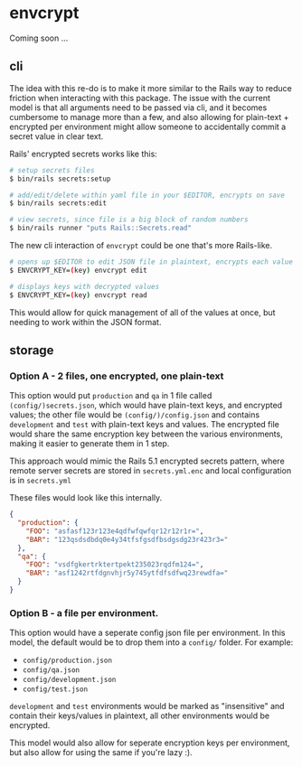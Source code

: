 # envcrypt
Coming soon ...

## cli

The idea with this re-do is to make it more similar to the Rails way to reduce friction when interacting with this package. The issue with the current model is that all arguments need to be passed via cli, and it becomes cumbersome to manage more than a few, and also allowing for plain-text + encrypted per environment might allow someone to accidentally commit a secret value in clear text.

Rails' encrypted secrets works like this:

```sh
# setup secrets files
$ bin/rails secrets:setup

# add/edit/delete within yaml file in your $EDITOR, encrypts on save
$ bin/rails secrets:edit

# view secrets, since file is a big block of random numbers
$ bin/rails runner "puts Rails::Secrets.read" 
```

The new cli interaction of `envcrypt` could be one that's more Rails-like.

```sh
# opens up $EDITOR to edit JSON file in plaintext, encrypts each value on save
$ ENVCRYPT_KEY=(key) envcrypt edit

# displays keys with decrypted values
$ ENVCRYPT_KEY=(key) envcrypt read
```

This would allow for quick management of all of the values at once, but needing to work within the JSON format.

## storage

### Option A - 2 files, one encrypted, one plain-text

This option would put `production` and `qa` in 1 file called `(config/)secrets.json`, which would have plain-text keys, and encrypted values; the other file would be `(config/)/config.json` and contains `development` and `test` with plain-text keys and values. The encrypted file would share the same encryption key between the various environments, making it easier to generate them in 1 step.

This approach would mimic the Rails 5.1 encrypted secrets pattern, where remote server secrets are stored in `secrets.yml.enc` and local configuration is in `secrets.yml`

These files would look like this internally. 

```json
{
  "production": {
    "FOO": "asfasf123r123e4qdfwfqwfqr12r12r1r=",
    "BAR": "123qsdsdbdq0e4y34tfsfgsdfbsdgsdg23r423r3="
  },
  "qa": {
    "FOO": "vsdfgkertrktertpekt235023rqdfm124=",
    "BAR": "asf1242rtfdgnvhjr5y745ytfdfsdfwq23rewdfa="
  }
}
```

### Option B - a file per environment. 

This option would have a seperate config json file per environment. In this model, the default would be to drop them into a `config/` folder. For example:

- `config/production.json`
- `config/qa.json`
- `config/development.json`
- `config/test.json`

`development` and `test` environments would be marked as "insensitive" and contain their keys/values in plaintext, all other environments would be encrypted.

This model would also allow for seperate encryption keys per environment, but also allow for using the same if you're lazy :). 